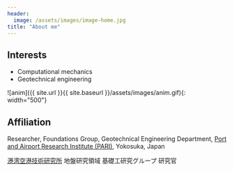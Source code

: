 ```yaml
---
header:
  image: /assets/images/image-home.jpg
title: "About me"
---
```


## Interests

* Computational mechanics
* Geotechnical engineering

![anim]({{ site.url }}{{ site.baseurl }}/assets/images/anim.gif){: width="500"}

## Affiliation

Researcher, Foundations Group, Geotechnical Engineering Department, [Port and Airport Research Institute (PARI)](https://www.pari.go.jp/en/), Yokosuka, Japan

[港湾空港技術研究所](https://www.pari.go.jp) 地盤研究領域 基礎工研究グループ 研究官
